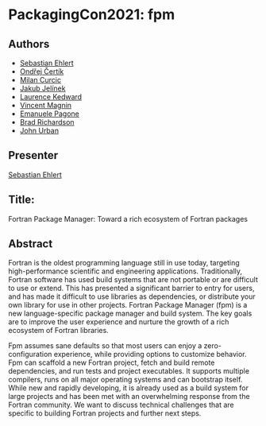 # PackagingCon2021: fpm

## Authors

- [Sebastian Ehlert](https://github.com/awvwgk)
- [Ondřej Čertík](https://github.com/certik)
- [Milan Curcic](https://github.com/milancurcic)
- [Jakub Jelínek](https://github.com/kubajj)
- [Laurence Kedward](https://github.com/lkedward)
- [Vincent Magnin](https://github.com/vmagnin)
- [Emanuele Pagone](https://github.com/epagone)
- [Brad Richardson](https://github.com/everythingfunctional)
- [John Urban](https://github.com/urbanjost)

## Presenter

[Sebastian Ehlert](https://github.com/awvwgk)

## Title:

Fortran Package Manager: Toward a rich ecosystem of Fortran packages

## Abstract

Fortran is the oldest programming language still in use today, targeting high-performance scientific and engineering applications.
Traditionally, Fortran software has used build systems that are not portable or are difficult to use or extend.
This has presented a significant barrier to entry for users, and has made it difficult to use libraries as dependencies, or distribute your own library for use in other projects.
Fortran Package Manager (fpm) is a new language-specific package manager and build system.
The key goals are to improve the user experience and nurture the growth of a rich ecosystem of Fortran libraries.

Fpm assumes sane defaults so that most users can enjoy a zero-configuration experience, while providing options to customize behavior.
Fpm can scaffold a new Fortran project, fetch and build remote dependencies, and run tests and project executables.
It supports multiple compilers, runs on all major operating systems and can bootstrap itself.
While new and rapidly developing, it is already used as a build system for large projects and has been met with an overwhelming response from the Fortran community.
We want to discuss technical challenges that are specific to building Fortran projects and further next steps.
